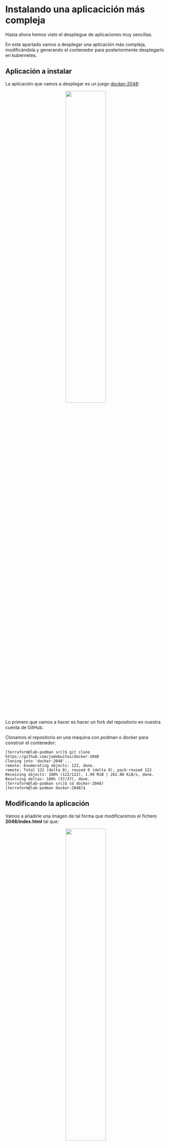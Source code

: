 # Instalando una aplicacición más compleja

Hasta ahora hemos visto el despliegue de aplicaciones muy sencillas.

En este apartado vamos a desplegar una aplicación más compleja, modificándola y generando el contenedor para posteriormente desplegarlo en kubernetes.

## Aplicación a instalar

La aplicación que vamos a desplegar es un juego [docker-2048](https://github.com/alexwhen/docker-2048):

<center><img src="../imgs/docker-2048.png" width="50%" height="50%"></center>

Lo primero que vamos a hacer es hacer un fork del repositorio en nuestra cuenta de GitHub.

Clonamos el repositorio en una máquina con podman o docker para construir el contenedor:

```console
[terraform@lab-podman src]$ git clone https://github.com/jadebustos/docker-2048
Cloning into 'docker-2048'...
remote: Enumerating objects: 122, done.
remote: Total 122 (delta 0), reused 0 (delta 0), pack-reused 122
Receiving objects: 100% (122/122), 1.99 MiB | 262.00 KiB/s, done.
Resolving deltas: 100% (37/37), done.
[terraform@lab-podman src]$ cd docker-2048/
[terraform@lab-podman docker-2048]$
```

## Modificando la aplicación

Vamos a añadirle una imágen de tal forma que modificaremos el fichero **2048/index.html** tal que:

<center><img src="../imgs/docker-2048-kubernetes.png" width="50%" height="50%"/></center>

Incluyendo la imagen que hayamos elegido en el directorio **2048/meta**.

Es necesario incluir estos cambios en el fichero Dockerfile. El Docker file original:

```dockerfile
FROM alpine:latest

MAINTAINER yourname <your@email> 

RUN apk --update add nginx

COPY 2048 /usr/share/nginx/html

EXPOSE 80

CMD ["nginx", "-g", "daemon off;"]
```

Como se copia todo el contenido del directorio 2048 automáticamente se copian las modificaciones que hemos hecho. Por lo tanto vamos generar la imagen:

```console
[terraform@lab-podman docker-2048]$ buildah bud -t 2048-game .
STEP 1: FROM alpine:latest
...
[terraform@lab-podman docker-2048]$ podman images
REPOSITORY                TAG     IMAGE ID      CREATED         SIZE
localhost/2048-game       latest  fd338acb5eb5  45 seconds ago  9.97 MB
docker.io/library/alpine  latest  e50c909a8df2  4 days ago      5.88 MB
[terraform@lab-podman docker-2048]$ 
```

> ![TIP](../imgs/tip-icon.png) Vamos a utilizar **podman** y **buildah**. Deberías probar a reproducir los pasos con **docker**.

Arrancamos el contenedor:

```console
[terraform@lab-podman docker-2048]$ podman run -d -p 8080:80 localhost/2048-game
15acafbc214b2440b0b4bedf5059182671ab6381bd4e5473cd3c62a88a65a379
[terraform@lab-podman docker-2048]$ podman ps
CONTAINER ID  IMAGE   COMMAND  CREATED  STATUS  PORTS   NAMES
[terraform@lab-podman docker-2048]$ podman ps -a
CONTAINER ID  IMAGE                COMMAND               CREATED        STATUS                    PORTS                 NAMES
15acafbc214b  localhost/2048-game  nginx -g daemon o...  7 seconds ago  Exited (1) 6 seconds ago  0.0.0.0:8080->80/tcp  cool_mestorf
[terraform@lab-podman docker-2048]$ 
```

El contenedor arranca y se para. Debería permanecer arrancado, veamos a ver si en los logs vemos alguna pista que nos indique que pudiera estar pasando:

```console
[terraform@lab-podman docker-2048]$ podman ps -a
CONTAINER ID  IMAGE                COMMAND               CREATED        STATUS                    PORTS                 NAMES
15acafbc214b  localhost/2048-game  nginx -g daemon o...  7 seconds ago  Exited (1) 6 seconds ago  0.0.0.0:8080->80/tcp  cool_mestorf
[terraform@lab-podman docker-2048]$ podman logs 15acafbc214b
nginx: [emerg] open() "/run/nginx/nginx.pid" failed (2: No such file or directory)
[terraform@lab-podman docker-2048]$ 
```

El problema es que no puede crear el fichero de pid para el proceso de nginx. Esto puede ser debido a dos cosas a que no exista el directorio o no tenga permisos de escritura. Ejecutemos una shell en el contenedor:

```console
[terraform@lab-podman docker-2048]$ podman run -it -p 8080:80 localhost/2048-game /bin/ash
/ # ls -lh /run/nginx
ls: /run/nginx: No such file or directory
/ # 
```

> ![INFORMATION](../imgs/information-icon.png) Existen diferentes shell, las más utilizadas suelen ser **/bin/bash** o **/bin/sh** pero no necesariamente tienen que estar en la imagen del contenedor. En este caso la imagen del contenedor contiene **/bin/ash**.

No existe el directorio donde nginx tiene que crear el fichero para el pid. Por lo tanto vamos a crearlo en el Dockerfile y volvemos a crear la imagen. El Dockerfile quedará:

```dockerfile
FROM alpine:latest

MAINTAINER yourname <your@email> 

RUN apk --update add nginx
RUN mkdir /run/nginx

COPY 2048 /usr/share/nginx/html

EXPOSE 80

CMD ["nginx", "-g", "daemon off;"]
```

Volvemos a construir la imagen del contenedor y lo arrancamos:

```console
[terraform@lab-podman docker-2048]$ buildah bud -t 2048-game .
...
[terraform@lab-podman docker-2048]$ podman run -d -p 8080:80 localhost/2048-game
ac2390cf18ef38c1ce77eed499b6839e623bdcf149251d572b121627ac45d4ac
[terraform@lab-podman docker-2048]$ podman ps
CONTAINER ID  IMAGE   COMMAND  CREATED  STATUS  PORTS   NAMES
ac2390cf18ef  localhost/2048-game  nginx -g daemon o...  18 seconds ago  Up 16 seconds ago  0.0.0.0:8080->80/tcp  silly_jennings
[terraform@lab-podman docker-2048]$ 
```
La imagen del contenedor ya arranca.

Vamos a arrancar un navegador y acceder a la aplicación para comprobar que funciona correctamente:

Nos conectamos con un navegador:

<center><img src="../imgs/docker-2048-nginx-404.png" width="90%" height="90%"/></center>

> ![TIP](../imgs/tip-icon.png) Tendrás que abrir el puerto en el firewall para poder acceder:
> ```console 
> [root@lab-podman ~]# firewall-cmd --permanent --add-port=8080/tcp
> success
> [root@lab-podman ~]# firewall-cmd --reload
> success
> [root@lab-podman ~]# 
> ```

Vemos que la aplicación no se muestra, luego hay algún error. Por el Dockerfile vemos que la aplicación se copia al directorio **/usr/share/nginx/html**, vamos a ver si en los logs se muestra algo:

```console
[terraform@lab-podman docker-2048]$ podman ps
CONTAINER ID  IMAGE                COMMAND               CREATED         STATUS             PORTS                 NAMES
ac2390cf18ef  localhost/2048-game  nginx -g daemon o...  14 minutes ago  Up 14 minutes ago  0.0.0.0:8080->80/tcp  silly_jennings
[terraform@lab-podman docker-2048]$ podman logs ac2390cf18ef
[terraform@lab-podman docker-2048]$ 
```

Como no vemos nada nos conectamos al contenedor:

```console
[terraform@lab-podman docker-2048]$ podman exec -it ac2390cf18ef /bin/ash
/ # ps ax
PID   USER     TIME  COMMAND
    1 root      0:00 nginx: master process nginx -g daemon off;
    6 nginx     0:00 nginx: worker process
    7 nginx     0:00 nginx: worker process
    8 root      0:00 /bin/ash
   14 root      0:00 ps ax
/ # ls -lh /usr/share/nginx/
total 4K     
drwxr-xr-x    5 root     root         118 Feb  2 18:46 html
-rw-r--r--    1 root     root         342 Jan  7 22:53 http-default_server.conf
/ # ls -lh /usr/share/nginx/html/
total 20K    
-rw-rw-r--    1 root     root        1.9K Feb  2 16:43 CONTRIBUTING.md
-rw-rw-r--    1 root     root        4.2K Feb  2 16:43 favicon.ico
-rw-rw-r--    1 root     root        4.1K Feb  2 17:05 index.html
drwxrwxr-x    2 root     root         252 Feb  2 16:43 js
drwxrwxr-x    2 root     root         147 Feb  2 17:05 meta
drwxrwxr-x    3 root     root          72 Feb  2 16:43 style
/ #
```

La aplicacion se encuentra en el directorio correcto, **nginx** está arrancado como root y por los permisos sobre los directorios **nginx** puede acceder al contenido sin embargo no está encontrando la aplicación para servirla. Vamos a comprobar la configuración de **nginx**:

```console
/ # nginx -t
nginx: the configuration file /etc/nginx/nginx.conf syntax is ok
nginx: configuration file /etc/nginx/nginx.conf test is successful
/ # nginx -V
nginx version: nginx/1.18.0
built with OpenSSL 1.1.1i  8 Dec 2020
TLS SNI support enabled
configure arguments: --prefix=/var/lib/nginx --sbin-path=/usr/sbin/nginx --modules-path=/usr/lib/nginx/modules --conf-path=/etc/nginx/nginx.conf --pid-path=/run/nginx/nginx.pid --lock-path=/run/nginx/nginx.lock --http-client-body-temp-path=/var/lib/nginx/tmp/client_body --http-proxy-temp-path=/var/lib/nginx/tmp/proxy --http-fastcgi-temp-path=/var/lib/nginx/tmp/fastcgi --http-uwsgi-temp-path=/var/lib/nginx/tmp/uwsgi --http-scgi-temp-path=/var/lib/nginx/tmp/scgi --with-perl_modules_path=/usr/lib/perl5/vendor_perl --user=nginx --group=nginx --with-threads --with-file-aio --with-http_ssl_module --with-http_v2_module --with-http_realip_module --with-http_addition_module --with-http_xslt_module=dynamic --with-http_image_filter_module=dynamic --with-http_geoip_module=dynamic --with-http_sub_module --with-http_dav_module --with-http_flv_module --with-http_mp4_module --with-http_gunzip_module --with-http_gzip_static_module --with-http_auth_request_module --with-http_random_index_module --with-http_secure_link_module --with-http_degradation_module --with-http_slice_module --with-http_stub_status_module --with-http_perl_module=dynamic --with-mail=dynamic --with-mail_ssl_module --with-stream=dynamic --with-stream_ssl_module --with-stream_realip_module --with-stream_geoip_module=dynamic --with-stream_ssl_preread_module --add-dynamic-module=/home/buildozer/aports/main/nginx/src/njs-0.5.0/nginx --add-dynamic-module=/home/buildozer/aports/main/nginx/src/ngx_devel_kit-0.3.1/ --add-dynamic-module=/home/buildozer/aports/main/nginx/src/ngx_brotli-1.0.0rc/ --add-dynamic-module=/home/buildozer/aports/main/nginx/src/ngx_cache_purge-2.5.1/ --add-dynamic-module=/home/buildozer/aports/main/nginx/src/nginx-dav-ext-module-3.0.0/ --add-dynamic-module=/home/buildozer/aports/main/nginx/src/echo-nginx-module-0.62/ --add-dynamic-module=/home/buildozer/aports/main/nginx/src/encrypted-session-nginx-module-0.08/ --add-dynamic-module=/home/buildozer/aports/main/nginx/src/ngx-fancyindex-0.5.1/ --add-dynamic-module=/home/buildozer/aports/main/nginx/src/headers-more-nginx-module-0.33/ --add-dynamic-module=/home/buildozer/aports/main/nginx/src/lua-nginx-module-0.10.19/ --add-dynamic-module=/home/buildozer/aports/main/nginx/src/lua-upstream-nginx-module-0.07/ --add-dynamic-module=/home/buildozer/aports/main/nginx/src/nchan-1.2.7/ --add-dynamic-module=/home/buildozer/aports/main/nginx/src/nginx-http-shibboleth-2.0.1/ --add-dynamic-module=/home/buildozer/aports/main/nginx/src/redis2-nginx-module-0.15/ --add-dynamic-module=/home/buildozer/aports/main/nginx/src/set-misc-nginx-module-0.32/ --add-dynamic-module=/home/buildozer/aports/main/nginx/src/nginx-upload-progress-module-0.9.2/ --add-dynamic-module=/home/buildozer/aports/main/nginx/src/nginx-upstream-fair-0.1.3/ --add-dynamic-module=/home/buildozer/aports/main/nginx/src/nginx-rtmp-module-1.2.1/ --add-dynamic-module=/home/buildozer/aports/main/nginx/src/nginx-vod-module-1.27/ --add-dynamic-module=/home/buildozer/aports/main/nginx/src/ngx_http_geoip2_module-3.3/ --add-dynamic-module=/home/buildozer/aports/main/nginx/src/naxsi-1.3/naxsi_src --add-dynamic-module=/home/buildozer/aports/main/nginx/src/mod_zip-1.2.0/ --add-dynamic-module=/home/buildozer/aports/main/nginx/src/nginx-module-vts-0.1.18/ --add-dynamic-module=/home/buildozer/aports/main/nginx/src/traffic-accounting-nginx-module-2.0/ --add-dynamic-module=/home/buildozer/aports/main/nginx/src/ngx_http_untar_module-1.0/ --add-dynamic-module=/home/buildozer/aports/main/nginx/src/ngx_upstream_jdomain-1.1.5/ --add-dynamic-module=/home/buildozer/aports/main/nginx/src/nginx_cookie_flag_module-1.1.0/ --add-dynamic-module=/home/buildozer/aports/main/nginx/src/array-var-nginx-module-0.05/
/ # ls -lh /var/lib/
total 0      
drwxr-xr-x    2 root     root           6 Jan 28 21:51 apk
drwxr-xr-x    2 root     root           6 Jan 28 21:51 misc
drwxr-x---    4 nginx    nginx         17 Feb  2 18:46 nginx
drwxr-xr-x    2 root     root           6 Jan 28 21:51 udhcpd
/ # ls -lh /var/lib/nginx/
total 0      
drwxr-xr-x    2 root     root          40 Feb  2 18:46 html
lrwxrwxrwx    1 root     root          14 Feb  2 18:46 logs -> /var/log/nginx
lrwxrwxrwx    1 root     root          22 Feb  2 18:46 modules -> /usr/lib/nginx/modules
lrwxrwxrwx    1 root     root          10 Feb  2 18:46 run -> /run/nginx
drwx------    7 nginx    nginx         78 Feb  2 18:46 tmp
/ # 
```

+ Con **nginx -t** vemos que la sintaxis del fichero de configuración es la correcta.

+ Con **nginx -V** vemos la versión y las opciones de configuración.

Si nos fijamos vemos que **--prefix=/var/lib/nginx** esta opción de dice a **nginx** donde buscar las aplicaciones a servir, pero según el Dockerfile la aplicación la hemos copiado a **/usr/share/nginx/html** luego no está encontrando la aplicación.

Ya hemos encontrado dos fallos ¿El Dockerfile es erróneo? La respuesta es no. Si nos vamos al [repositorio de la aplicación](https://github.com/alexwhen/docker-2048) podemos ver que el fichero Dockefile fue modificado por última vez hace seis años. Y si vamos al [repositorio en Docker Hub](https://hub.docker.com/r/alexwhen/docker-2048) podemos ver que la imagen del contenedor publicada tiene también seis años.

Al construir la imagen se construye sobre la imagen **alpine:latest** que, obviamente, en seis años ha ido evolucionando. Entre otras cosas la versión de **ngnix** es diferente y por ese motivo nos hemos encontrado los problemas que hemos tenido.

Deberíamos comprobar la configuración de **nginx** para asegurarnos de que todo está bien, lo que vamos a hacer es incluir nuestro fichero de configuración de **nginx** y vamos a cambiar el directorio donde se copia la aplicación por el que tenemos configurado en la nueva versión de la configuración de **nginx**. El Dockerfile:

```dockerfile
FROM alpine:latest

MAINTAINER yourname <your@email> 

RUN apk --update add nginx
RUN mkdir /run/nginx

COPY 2048 /var/lib/nginx/html
COPY nginx.conf /etc/nginx

EXPOSE 80

CMD ["nginx", "-g", "daemon off;"]
```

El fichero de configuración de **nginx**:

```bash
worker_processes  1;
events {
    worker_connections  1024;
}
http {
    include /etc/nginx/mime.types;
    default_type  application/octet-stream;
    sendfile        on;
    keepalive_timeout  65;
    server {
        listen       80;
        server_name  localhost;
        location / {
            include /etc/nginx/mime.types;
            root   html;
            index  index.html index.htm;
        }
    }
```

Salimos del contenedor, lo destruimos. Creamos la nueva imagen e instanciamos un nuevo contenedor a partir de la imagen nueva:

```console
/ # exit
[terraform@lab-podman docker-2048]$ podman ps
CONTAINER ID  IMAGE                COMMAND               CREATED         STATUS             PORTS                 NAMES
ac2390cf18ef  localhost/2048-game  nginx -g daemon o...  35 minutes ago  Up 35 minutes ago  0.0.0.0:8080->80/tcp  silly_jennings
[terraform@lab-podman docker-2048]$ podman stop ac2390cf18ef
ac2390cf18ef38c1ce77eed499b6839e623bdcf149251d572b121627ac45d4ac
[terraform@lab-podman docker-2048]$ podman rm ac2390cf18ef
ac2390cf18ef38c1ce77eed499b6839e623bdcf149251d572b121627ac45d4ac
[terraform@lab-podman docker-2048]$ buildah bud -t 2048-game .
...
[terraform@lab-podman docker-2048]$ podman run -d -p 8080:80 localhost/2048-game
a097a4469c2342044e1916b8dbe5f743471cf3d2acd98e54220ac90572e41a09
[terraform@lab-podman docker-2048]$ podman ps
CONTAINER ID  IMAGE                COMMAND               CREATED         STATUS            PORTS                 NAMES
a097a4469c23  localhost/2048-game  nginx -g daemon o...  10 seconds ago  Up 9 seconds ago  0.0.0.0:8080->80/tcp  cool_carson
[terraform@lab-podman docker-2048]$ podman logs a097a4469c23
[terraform@lab-podman docker-2048]$ 
```

Nos conectamos con un navegador:

<center><img src="../imgs/docker-2048-podman-ok.png" width="90%" height="90%"/></center>

Vemos que la aplicación ya se está ejecutando en el contenedor.

## Subiendo la imagen del contenedor a un repositorio de imágenes

Ahora necesitaremos subir la imagen a un registry. Podemos utilizar [quay.io](https://quay.io) o [Docker Hub](https://hub.docker.com/). Con lo cual será necesario crear una cuenta en uno de estos dos repositorios (o cualquier otro que utilices) y crear un repositorio público llamado **2048-game**.

> ![INFORMATION](../imgs/information-icon.png) En Noviembre de 2020 Docker cambió la política de descargas con lo cual si realizamos descargas anónimas, sin autenticar, se puede llegar a bloquear la descarga durante un tiempo por exceder el ancho de banda. Mas información [aquí](https://www.docker.com/increase-rate-limits).

Nos autenticamos en el registry que vayamos a utilizar, tageamos la imagen y hacemos push para subirla al repositorio:

```console
[terraform@lab-podman docker-2048]$ podman images
REPOSITORY                TAG     IMAGE ID      CREATED         SIZE
localhost/2048-game       latest  5b926764e9f4  19 minutes ago  9.96 MB
<none>                    <none>  fd338acb5eb5  3 hours ago     9.97 MB
docker.io/library/alpine  latest  e50c909a8df2  4 days ago      5.88 MB
[terraform@lab-podman docker-2048]$ [terraform@lab-podman docker-2048]$ podman login quay.io
Username: rhte_2019
Password: 
Login Succeeded!
[terraform@lab-podman docker-2048]$ podman tag localhost/2048-game quay.io/rhte_2019/2048-game:latest
[terraform@lab-podman docker-2048]$ podman push quay.io/rhte_2019/2048-game:latest
...
[terraform@lab-podman docker-2048]$
```

Vamos a inspeccionar la imagen que hemos subido al repositorio:

```console
[terraform@lab-podman docker-2048]$ skopeo inspect docker://quay.io/rhte_2019/2048-game:latest
{
    "Name": "quay.io/rhte_2019/2048-game",
    "Tag": "latest",
    "Digest": "sha256:4bda9f6bc946ddedb3475d32c23ecaa11198a8a88390cbe5b6818dbc297f6f95",
    "RepoTags": [
        "latest"
    ],
    "Created": "2021-02-02T20:04:27.861187092Z",
    "DockerVersion": "",
    "Labels": {
        "io.buildah.version": "1.16.7"
    },
    "Architecture": "amd64",
    "Os": "linux",
    "Layers": [
        "sha256:083086456ea59f2d6308d4559d99f5d06e5a5a5135ab00c79d82e6cc8c5e8aa9",
        "sha256:a3ed95caeb02ffe68cdd9fd84406680ae93d633cb16422d00e8a7c22955b46d4",
        "sha256:a3ed95caeb02ffe68cdd9fd84406680ae93d633cb16422d00e8a7c22955b46d4",
        "sha256:a3ed95caeb02ffe68cdd9fd84406680ae93d633cb16422d00e8a7c22955b46d4",
        "sha256:a3ed95caeb02ffe68cdd9fd84406680ae93d633cb16422d00e8a7c22955b46d4",
        "sha256:a3ed95caeb02ffe68cdd9fd84406680ae93d633cb16422d00e8a7c22955b46d4",
        "sha256:a3ed95caeb02ffe68cdd9fd84406680ae93d633cb16422d00e8a7c22955b46d4",
        "sha256:a3ed95caeb02ffe68cdd9fd84406680ae93d633cb16422d00e8a7c22955b46d4",
        "sha256:2cced5bacba76414d6fc1b71585320e72847fc4d2ba0473a5e5c6d7b0b15b91c"
    ],
    "Env": [
        "PATH=/usr/local/sbin:/usr/local/bin:/usr/sbin:/usr/bin:/sbin:/bin"
    ]
}
[terraform@lab-podman docker-2048]$ 
```

Como la imagen está funcionando vamos a subir a git los cambios que hemos realizado:

```console
[terraform@lab-podman docker-2048]$ git status
On branch master
Your branch is up to date with 'origin/master'.

Changes not staged for commit:
  (use "git add <file>..." to update what will be committed)
  (use "git restore <file>..." to discard changes in working directory)
	modified:   2048/index.html
	modified:   Dockerfile

Untracked files:
  (use "git add <file>..." to include in what will be committed)
	2048/meta/kubernetes.png
	nginx.conf

no changes added to commit (use "git add" and/or "git commit -a")
[terraform@lab-podman docker-2048]$ git add .
[terraform@lab-podman docker-2048]$ git commit -m "personalización imagen"
[master 1a73fb7] personalización imagen
 Committer: terraform created user <terraform@lab-podman.frontend.lab>
 4 files changed, 23 insertions(+), 1 deletion(-)
 create mode 100644 2048/meta/kubernetes.png
 create mode 100644 nginx.conf
[terraform@lab-podman docker-2048]$ git push
Username for 'https://github.com': jadebustos
Password for 'https://jadebustos@github.com': 
Enumerating objects: 13, done.
Counting objects: 100% (13/13), done.
Delta compression using up to 2 threads
Compressing objects: 100% (8/8), done.
Writing objects: 100% (8/8), 18.34 KiB | 9.17 MiB/s, done.
Total 8 (delta 3), reused 0 (delta 0), pack-reused 0
remote: Resolving deltas: 100% (3/3), completed with 3 local objects.
To https://github.com/jadebustos/docker-2048
   c6795ee..1a73fb7  master -> master
[terraform@lab-podman docker-2048]$ 
```

## Desplegando la imagen en kubernetes

Crearemos un namespace para el despliegue de la aplicación tal y como hemos visto anteriormente:

```console
[kubeadmin@master game]$ kubectl create namespace game
namespace/game created
[kubeadmin@master game]$
```

El fichero para el deployment:

```yaml
apiVersion: apps/v1
kind: Deployment
metadata:
  name: game
  namespace: game
  labels:
    app: game
spec:
  replicas: 1
  selector:
    matchLabels:
      app: game
  template:
    metadata:
      labels:
        app: game
    spec:
      containers:
      - name: game
        image: quay.io/rhte_2019/2048-game:latest
        ports:
        - containerPort: 80
        readinessProbe:
          httpGet:
            path: /
            port: 80
          initialDelaySeconds: 5
          periodSeconds: 5
          successThreshold: 1
```

Como el **nginx** en la imagen que hemos creado arranca en el puerto 80 lo configuramos y también indicamos la imagen que tiene que descargarse [quay.io/rhte_2019/2048-game:latest](quay.io/rhte_2019/2048-game:latest).

Lo siguiente que vamos a crear es el servicio que creará el endpoint donde la aplicación será accesible internamente dentro de kubernetes:

```yaml
apiVersion: v1
kind: Service
metadata:
    name: game-service
    namespace: game
spec:
    selector:
      app: game
    ports:
    - name: http
      protocol: TCP
      port: 80
      targetPort: 80
```

**port** hace referencia al puerto donde escuchará el servicio y **targetPort** indica el puerto donde se encuentra la aplicación dentro del contenedor.

Ahora será necesario crear el ingress de la aplicación que lo que hará es crear una regla en el ingress controller para poder llegar al servicio publicado para acceder al contenedor:

```yaml
apiVersion: networking.k8s.io/v1
kind: Ingress
metadata:
  name: game
  namespace: game
  labels:
    app: game
      annotations:
      haproxy.org/path-rewrite: "/"
spec:
  rules:
  - host: game.bar
    http:
      paths:
      - path: /game
        pathType: "Prefix"
        backend:
          service:
            name: game-service
            port:
              number: 80
```

Donde **number** hace referencia al puerto del servicio.

Creamos la configuración en un ConfigMap:

```yaml
apiVersion: v1
kind: ConfigMap
metadata:
  name: haproxy-configmap
  namespace: game
data:
  servers-increment: "42"
  ssl-redirect: "OFF"
```

Incluimos todo en un único fichero de configuración:

```yaml
apiVersion: apps/v1
kind: Deployment
metadata:
  name: game
  namespace: game
  labels:
    app: game
spec:
  replicas: 1
  selector:
    matchLabels:
      app: game
  template:
    metadata:
      labels:
        app: game
    spec:
      containers:
      - name: game
        image: quay.io/rhte_2019/2048-game:latest
        ports:
        - containerPort: 80
        readinessProbe:
          httpGet:
            path: /
            port: 80
          initialDelaySeconds: 5
          periodSeconds: 5
          successThreshold: 1
---
apiVersion: v1
kind: Service
metadata:
    name: game-service
    namespace: game
spec:
    selector:
      app: game
    ports:
    - name: http
      protocol: TCP
      port: 80
      targetPort: 80
---
apiVersion: networking.k8s.io/v1
kind: Ingress
metadata:
  name: game
  namespace: game
  labels:
    app: game
      annotations:
      haproxy.org/path-rewrite: "/"
spec:
  rules:
  - host: game.bar
    http:
      paths:
      - path: /game
        pathType: "Prefix"
        backend:
          service:
            name: game-service
            port:
              number: 80
---
apiVersion: v1
kind: ConfigMap
metadata:
  name: haproxy-configmap
  namespace: game
data:
  servers-increment: "42"
  ssl-redirect: "OFF"
```

Y hacemos el despliegue:

```console
[kubeadmin@master 2048-game]$ kubectl apply -f game.yaml 
deployment.apps/game created
service/game-service created
ingress.networking.k8s.io/game created
configmap/haproxy-configmap created
[kubeadmin@master 2048-game]$ 
```

Comprobamos el puerto que está exponiendo el Ingress Controller:

```console
[kubeadmin@master 2048-game]$ kubectl get svc --namespace=haproxy-controller
NAME                      TYPE        CLUSTER-IP       EXTERNAL-IP   PORT(S)                                     AGE
haproxy-ingress           NodePort    10.103.225.131   <none>        80:30432/TCP,443:31967/TCP,1024:31588/TCP   8d
ingress-default-backend   ClusterIP   10.96.170.15     <none>        8080/TCP                                    8d
[kubeadmin@master 2048-game]$ kubectl get ingress --namespace=game
NAME   CLASS    HOSTS      ADDRESS   PORTS   AGE
game   <none>   game.bar             80      10m
[kubeadmin@master 2048-game]$ kubectl describe ingress game --namespace=game
Name:             game
Namespace:        game
Address:          
Default backend:  default-http-backend:80 (<error: endpoints "default-http-backend" not found>)
Rules:
  Host        Path  Backends
  ----        ----  --------
  game.bar    
              /game   game-service:80 (192.169.112.36:80)
Annotations:  haproxy.org/path-rewrite: /
Events:       <none>
[kubeadmin@master 2048-game]$ 
```

Luego para acceder a la aplicación lo haremos a través de **http://<span></span>game.bar:30432/game**:

<center><img src="../imgs/docker-2048-error-01.png" width="90%" height="90%"/></center>

La aplicación no está cargando, abrimos el depurador del navegador a ver que vemos:

<center><img src="../imgs/docker-2048-debug-01.png" width="90%" height="90%"/></center>

Podemos ver que la url a la que estamos accediendo es **http://<span></span>game.bar:30432/game** sin embargo en la pantalla de debug vemos que los elementos que no encuentra los está intentando descargar desde **http://<span></span>game.bar:30432/js/application.js**.

Esto es debido a que en el ingress le hemos especificado que la ruta de la aplicación es **http://<span></span>game.bar:30432/game** pero sin embargo en el código html la ruta que hemos especificado **/game** no se considera.

Para solucionar esto hay varias alternativas:

+ Añadir variables de entorno en el yaml indicando la ruta y hacer que al arrancar el contenedor se modifique el código html para contemplar la ruta. La definición del deployment sería:

  ```yaml
  apiVersion: apps/v1
  kind: Deployment
  metadata:
    name: game
    namespace: game
    labels:
      app: game
  spec:
    replicas: 1
    selector:
      matchLabels:
        app: game
    template:
      metadata:
        labels:
          app: game
      spec:
        containers:
        - name: game
          image: quay.io/rhte_2019/2048-game:latest
          env:
          - name: ROUTE_PATH
            value: "game"
          ports:
          - containerPort: 80
          readinessProbe:
            httpGet:
              path: /
              port: 80
            initialDelaySeconds: 5
            periodSeconds: 5
            successThreshold: 1
  ```
  Luego habría que modificar el código html para que el script de arranque modificará el código html cogiendo el valor de la variable de entorno **ROUTE_PATH**.

+ Reescribir la ruta para que las rutas coincidan.

+ Eliminar la ruta **/game** en el Ingress. La definición del Ingress de la aplicación sería:

  ```yaml
  apiVersion: networking.k8s.io/v1
  kind: Ingress
  metadata:
    name: game
    namespace: game
    labels:
      app: game
    annotations:
      haproxy.org/path-rewrite: "/"
  spec:
    rules:
    - host: game.bar
      http:
        paths:  
        - path: /
          pathType: "Prefix"
          backend:
            service:
              name: game-service
              port:
                number: 80
  ```

Vamos a utilizar esta última solución. Modificamos el Ingress de la aplicación, borramos el despliegue anterior y lo lanzamos:

```console
[kubeadmin@master 2048-game]$ kubectl delete namespace game
namespace "game" deleted
[kubeadmin@master 2048-game]$ kubectl create namespace game
namespace/game created
[kubeadmin@master 2048-game]$ kubectl apply -f game.yaml 
deployment.apps/game created
service/game-service created
ingress.networking.k8s.io/game created
configmap/haproxy-configmap created
[kubeadmin@master 2048-game]$ 
```

Accedemos con el navegador:

<center><img src="../imgs/docker-2048-error-02.png" width="90%" height="90%"/></center>

Seguimos teniendo el mismo problema. La aplicación no está cargando, abrimos el depurador del navegador a ver que vemos:

<center><img src="../imgs/docker-2048-debug-02.png" width="90%" height="90%"/></center>

Ahora vemos errores diferentes:

> The script from “http://<span></span>game.bar:30432/js/bind_polyfill.js” was loaded even though its MIME type (“text/html”) is not a valid JavaScript MIME type.
>
> Uncaught SyntaxError: expected expression, got '<'

Parece que no tiene problemas en descargarse el fichero de javasript pero el tipo MIME no es el correcto. Vamos a comprobar el comportamiento atacando al Ingress Controller:

```console
[kubeadmin@master 2048-game]$ curl -I -H 'Host: game.bar' 'http://192.168.1.110:30432/js/bind_polyfill.js'
HTTP/1.1 200 OK
server: nginx/1.18.0
date: Tue, 02 Feb 2021 23:56:22 GMT
content-type: text/html
content-length: 4069
last-modified: Tue, 02 Feb 2021 20:09:38 GMT
etag: "6019b182-fe5"
accept-ranges: bytes

[kubeadmin@master 2048-game]$ 
```

Efectivamente, vemos que se descarga bien, pero el tipo MIME debería ser **application/javascript**.

Vamos a atacar al endpoint interno a ver cual es el resultado:

```console
[kubeadmin@master 2048-game]$ kubectl describe ingress game --namespace=game
Name:             game
Namespace:        game
Address:          
Default backend:  default-http-backend:80 (<error: endpoints "default-http-backend" not found>)
Rules:
  Host        Path  Backends
  ----        ----  --------
  game.bar    
              /   game-service:80 (192.169.112.37:80)
Annotations:  haproxy.org/path-rewrite: /
Events:       <none>
[kubeadmin@master 2048-game]$ curl -I -H 'Host: game.bar' 'http://192.169.112.37:80/js/bind_polyfill.js'
HTTP/1.1 200 OK
Server: nginx/1.18.0
Date: Tue, 02 Feb 2021 23:58:23 GMT
Content-Type: application/javascript
Content-Length: 220
Last-Modified: Tue, 02 Feb 2021 16:43:58 GMT
Connection: keep-alive
ETag: "6019814e-dc"
Accept-Ranges: bytes

[kubeadmin@master 2048-game]$ 
```

Vemos que, sin embargo, desde el enpoint interno el tipo MIME es el correcto. Luego en el Ingress Controller parece que se están resescribiendo las cabeceras.

Vamos a conectarlos al Ingress Controller y ver la configuración para comprobar si hay alguna directiva que reescriba o fuerce las cabeceras:

```console
[kubeadmin@master 2048-game]$ kubectl exec --stdin --tty haproxy-ingress-67f7c8b555-j7qdp --namespace=haproxy-controller -- /bin/sh
/ $ cat /etc/haproxy/haproxy.cfg | grep -i header
  http-request set-header X-Forwarded-Proto https
/ $ cat /etc/haproxy/haproxy.cfg | grep -i mime
/ $ 
```

A priori no las hay. Podemos editar el fichero y revisarlo en detalle.

Si vamos a la definición del ingress de la aplicación:

```yaml
apiVersion: networking.k8s.io/v1
kind: Ingress
metadata:
  name: game
  namespace: game
  labels:
    app: game
  annotations:
    haproxy.org/path-rewrite: "/"
spec:
  rules:
  - host: game.bar
    http:
      paths:
      - path: /
        pathType: "Prefix"
        backend:
          service:
            name: game-service
            port:
              number: 80
```

Vemos que tenemos un rewrite, [path-rewrite](https://www.haproxy.com/documentation/kubernetes/1.4.5/configuration/ingress/), que reescribe la URL. Como es la única reescritura que hemos encontrado vamos a probar a eliminarla y relanzar el despliegue:

```console
[kubeadmin@master 2048-game]$ kubectl delete namespace game
namespace "game" deleted
[kubeadmin@master 2048-game]$ kubectl create namespace game
namespace/game created
[kubeadmin@master 2048-game]$ kubectl apply -f game.yaml 
deployment.apps/game created
service/game-service created
ingress.networking.k8s.io/game created
configmap/haproxy-configmap created
[kubeadmin@master 2048-game]$ 
```
Ataquemos al Ingress Controller y al enpoint interno a ver si hay cambios:

```console
[kubeadmin@master 2048-game]$ curl -I -H 'Host: game.bar' 'http://192.168.1.110:30432/js/bind_polyfill.js'
HTTP/1.1 200 OK
server: nginx/1.18.0
date: Wed, 03 Feb 2021 00:07:07 GMT
content-type: application/javascript
content-length: 220
last-modified: Tue, 02 Feb 2021 16:43:58 GMT
etag: "6019814e-dc"
accept-ranges: bytes

[kubeadmin@master 2048-game]$ kubectl describe ep game-service --namespace=game
Name:         game-service
Namespace:    game
Labels:       <none>
Annotations:  endpoints.kubernetes.io/last-change-trigger-time: 2021-02-03T00:06:54Z
Subsets:
  Addresses:          192.169.112.38
  NotReadyAddresses:  <none>
  Ports:
    Name  Port  Protocol
    ----  ----  --------
    http  80    TCP

Events:  <none>
[kubeadmin@master 2048-game]$ curl -I -H 'Host: game.bar' 'http://192.169.112.38:80/js/bind_polyfill.js'
HTTP/1.1 200 OK
Server: nginx/1.18.0
Date: Wed, 03 Feb 2021 00:08:51 GMT
Content-Type: application/javascript
Content-Length: 220
Last-Modified: Tue, 02 Feb 2021 16:43:58 GMT
Connection: keep-alive
ETag: "6019814e-dc"
Accept-Ranges: bytes

[kubeadmin@master 2048-game]$ 
```

Esta vez vemos que los tipos MIME si son correctos. Probemos a conectarnos con el navegador:

<center><img src="../imgs/docker-2048-kubernetes-ok.png" width="90%" height="90%"/></center>

La aplicación carga correctamente, probamos a jugar unas partidas y vemos que ya funciona correctamente.

## Conclusiones

Hemos desplegado una aplicación a sabiendas de que daría problemas para ilustrar no solo algunos de los problemas que nos podemos encontrar:

+ La imagen base ha cambiado y los cambios generan problemas que hay que depurar.
+ Problemas con la carga de elementos debido a problemas de rutas.
+ Reescritura de cabeceras.

También se ha visto como realizar un troubleshooting según se han ido encontrando los problemas.

